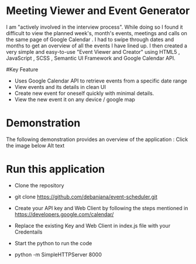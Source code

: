 # Meeting Viewer and Event Generator

I am "actively involved in the interview process". While doing so I found it difficult to view the planned week's, month's events, meetings and calls on the same page of Google Calendar . I had to swipe through dates and months to get an overview of all the events I have lined up. I then created a very simple and easy-to-use "Event Viewer and Creator" using HTML5 , JavaScript , SCSS , Semantic UI Framework and Google Calendar API.

#Key Feature

  * Uses Google Calendar API to retrieve events from a specific date range
  * View events and its details in clean UI
  *  Create new event for oneself quickly with minimal details.
  * View the new event it on any device / google map

# Demonstration

The following demonstration provides an overview of the application : Click the image below Alt text

# Run this application

  * Clone the repository

  * git clone https://github.com/debanjana/event-scheduler.git  

  * Create your API key and Web Client by following the steps mentioned in https://developers.google.com/calendar/

  * Replace the existing Key and Web Client in index.js file with your Credentails

  * Start the python to run the code

  * python -m SimpleHTTPServer 8000
